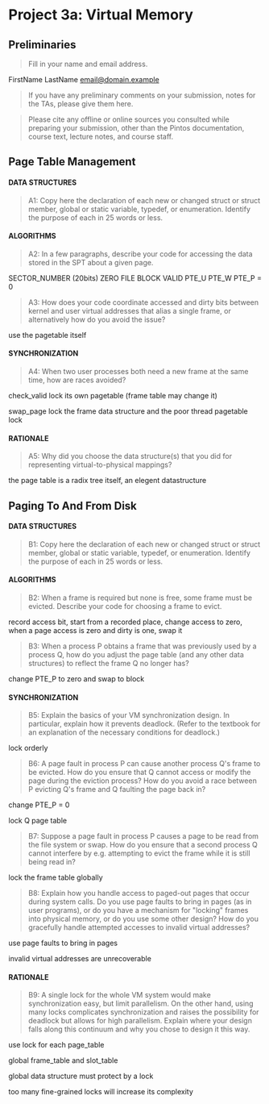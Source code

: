 # Project 3a: Virtual Memory

## Preliminaries

>Fill in your name and email address.

FirstName LastName <email@domain.example>

>If you have any preliminary comments on your submission, notes for the TAs, please give them here.



>Please cite any offline or online sources you consulted while preparing your submission, other than the Pintos documentation, course text, lecture notes, and course staff.



## Page Table Management

#### DATA STRUCTURES

>A1: Copy here the declaration of each new or changed struct or struct member, global or static variable, typedef, or enumeration.  Identify the purpose of each in 25 words or less.



#### ALGORITHMS

>A2: In a few paragraphs, describe your code for accessing the data
>stored in the SPT about a given page.



SECTOR_NUMBER (20bits) ZERO FILE BLOCK VALID PTE_U PTE_W PTE_P = 0 



>A3: How does your code coordinate accessed and dirty bits between
>kernel and user virtual addresses that alias a single frame, or
>alternatively how do you avoid the issue?

use the pagetable itself

#### SYNCHRONIZATION

>A4: When two user processes both need a new frame at the same time,
>how are races avoided?



check_valid lock its own pagetable (frame table may change it)

swap_page lock the frame data structure and the poor thread pagetable lock





#### RATIONALE

>A5: Why did you choose the data structure(s) that you did for
>representing virtual-to-physical mappings?

the page table is a radix tree itself, an elegent datastructure

## Paging To And From Disk

#### DATA STRUCTURES

>B1: Copy here the declaration of each new or changed struct or struct member, global or static variable, typedef, or enumeration.  Identify the purpose of each in 25 words or less.



#### ALGORITHMS

>B2: When a frame is required but none is free, some frame must be
>evicted.  Describe your code for choosing a frame to evict.

record access bit, start from a recorded place, change access to zero,  when a page access is zero and dirty is one, swap it

>B3: When a process P obtains a frame that was previously used by a
>process Q, how do you adjust the page table (and any other data
>structures) to reflect the frame Q no longer has?

change PTE_P to zero and swap to block

#### SYNCHRONIZATION

>B5: Explain the basics of your VM synchronization design.  In
>particular, explain how it prevents deadlock.  (Refer to the
>textbook for an explanation of the necessary conditions for
>deadlock.)

lock orderly

>B6: A page fault in process P can cause another process Q's frame
>to be evicted.  How do you ensure that Q cannot access or modify
>the page during the eviction process?  How do you avoid a race
>between P evicting Q's frame and Q faulting the page back in?

change PTE_P = 0

lock Q page table

>B7: Suppose a page fault in process P causes a page to be read from
>the file system or swap.  How do you ensure that a second process Q
>cannot interfere by e.g. attempting to evict the frame while it is
>still being read in?



lock the frame table globally



>B8: Explain how you handle access to paged-out pages that occur
>during system calls.  Do you use page faults to bring in pages (as
>in user programs), or do you have a mechanism for "locking" frames
>into physical memory, or do you use some other design?  How do you
>gracefully handle attempted accesses to invalid virtual addresses?



use page faults to bring in pages

invalid virtual addresses are unrecoverable 



#### RATIONALE

>B9: A single lock for the whole VM system would make
>synchronization easy, but limit parallelism.  On the other hand,
>using many locks complicates synchronization and raises the
>possibility for deadlock but allows for high parallelism.  Explain
>where your design falls along this continuum and why you chose to
>design it this way.



use lock for each page_table

global frame_table and slot_table

global data structure must protect by a lock

too many fine-grained locks will increase its complexity